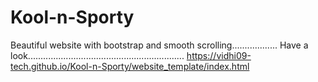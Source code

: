 # Kool-n-Sporty
Beautiful website with bootstrap and smooth scrolling..................
Have a look..............................................................
https://vidhi09-tech.github.io/Kool-n-Sporty/website_template/index.html
